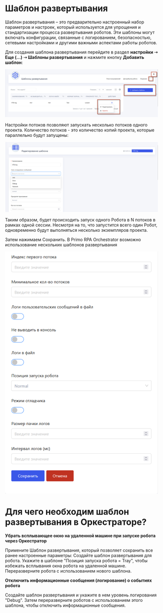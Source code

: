 
# Шаблон развертывания

Шаблон развертывания – это предварительно настроенный набор параметров и настроек, который используется для упрощения и стандартизации процесса развертывания роботов. Эти шаблоны могут включать конфигурации, связанные с логированием, безопасностью, сетевыми настройками и другими важными аспектами работы роботов.

Для создания шаблона развертывания перейдите в раздел **настройки ➝ Еще (...)  ➝ Шаблоны развертывания** и нажмите кнопку **Добавить шаблон**:

![](../.gitbook/assets1/template.png)

Настройки потоков позволяют запускать несколько потоков одного проекта. Количество потоков - это количество копий проекта, которые параллельно будут запущены:

![](../.gitbook/assets1/template02.png)

Таким образом, будет происходить запуск одного Робота в N потоков в рамках одной сессии. Несмотря на то, что запустится всего один Робот, одновременно будут выполняться несколько экземпляров проекта.

Затем нажимаем Сохранить. В Primo RPA Orchestrator возможно использование нескольких шаблонов развертывания

![](../.gitbook/assets1/template2.png)

# Для чего необходим шаблон развертывания в Оркестраторе?

**Убрать всплывающее окно на удаленной машине при запуске робота через Оркестратор** 

Примените Шаблон развертывания, который позволяет сохранить все ранее настроенные параметры:
Создайте шаблон развертывания для робота.
Укажите в шаблоне "Позиция запуска робота = Tray", чтобы избежать всплывания окна робота на удаленной машине.
Переразверните робота с использованием нового шаблона.

**Отключить информационные сообщения (логирование) о событиях робота**

Создайте шаблон развертывания и укажите в нем уровень логирования "Debug". Затем переразверните роботов с использованием этого шаблона, чтобы отключить информационные сообщения.
